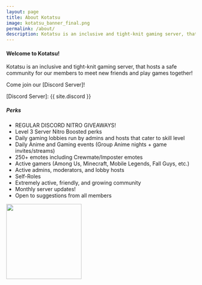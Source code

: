 ```yaml
---
layout: page
title: About Kotatsu
image: kotatsu_banner_final.png
permalink: /about/
description: Kotatsu is an inclusive and tight-knit gaming server, that hosts a safe community for our members to meet new friends and play games together!
---
```


#### Welcome to Kotatsu! ####

Kotatsu is an inclusive and tight-knit gaming server, that hosts a safe community for our members to meet new friends and play games together!  

Come join our [Discord Server]!  

[Discord Server]: {{ site.discord }} 

##### Perks #####
- REGULAR DISCORD NITRO GIVEAWAYS!
- Level 3 Server Nitro Boosted perks
- Daily gaming lobbies run by admins and hosts that cater to skill level
- Daily Anime and Gaming events (Group Anime nights + game invites/streams)
- 250+ emotes including Crewmate/Imposter emotes
- Active gamers (Among Us, Minecraft, Mobile Legends, Fall Guys, etc.)
- Active admins, moderators, and lobby hosts
- Self-Roles
- Extremely active, friendly, and growing community
- Monthly server updates!
- Open to suggestions from all members  

<img style="text-align: center" src="{{site.baseurl}}/img/KotatsuWelcome.png" height="200">